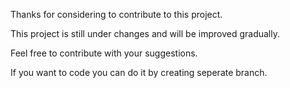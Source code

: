 Thanks for considering to contribute to this project.

This project is still under changes and will be improved gradually.

Feel free to contribute with your suggestions.

If you want to code you can do it by creating seperate branch.
